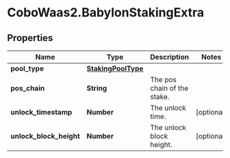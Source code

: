 # CoboWaas2.BabylonStakingExtra

## Properties

Name | Type | Description | Notes
------------ | ------------- | ------------- | -------------
**pool_type** | [**StakingPoolType**](StakingPoolType.md) |  | 
**pos_chain** | **String** | The pos chain of the stake. | 
**unlock_timestamp** | **Number** | The unlock time. | [optional] 
**unlock_block_height** | **Number** | The unlock block height. | [optional] 



